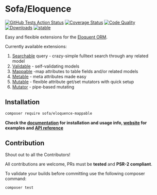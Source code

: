 # Sofa/Eloquence

[![GitHub Tests Action Status](https://github.com/jarektkaczyk/eloquence-mappable/workflows/Tests/badge.svg)](https://github.com/jarektkaczyk/eloquence-mappable/actions?query=workflow%3Atests+branch%3Amaster) [![Coverage Status](https://coveralls.io/repos/jarektkaczyk/eloquence-mappable/badge.svg)](https://coveralls.io/r/jarektkaczyk/eloquence-mappable) [![Code Quality](https://scrutinizer-ci.com/g/jarektkaczyk/eloquence-mappable/badges/quality-score.png)](https://scrutinizer-ci.com/g/jarektkaczyk/eloquence-mappable) [![Downloads](https://poser.pugx.org/sofa/eloquence-mappable/downloads)](https://packagist.org/packages/sofa/eloquence-mappable) [![stable](https://poser.pugx.org/sofa/eloquence-mappable/v/stable.svg)](https://packagist.org/packages/sofa/eloquence-mappable)

Easy and flexible extensions for the [Eloquent ORM](https://laravel.com/docs/eloquent).

Currently available extensions:

1. [Searchable](https://github.com/jarektkaczyk/eloquence-base) query - crazy-simple fulltext search through any related model 
1. [Validable](https://github.com/jarektkaczyk/eloquence-validable) - self-validating models
2. [Mappable](https://github.com/jarektkaczyk/eloquence-mappable) -map attributes to table fields and/or related models
3. [Metable](https://github.com/jarektkaczyk/eloquence-metable) - meta attributes made easy
4. [Mutable](https://github.com/jarektkaczyk/eloquence-mutable) - flexible attribute get/set mutators with quick setup 
5. [Mutator](https://github.com/jarektkaczyk/eloquence-mutable) - pipe-based mutating

## Installation

```bash
composer require sofa/eloquence-mappable
```

**Check the [documentation](https://github.com/jarektkaczyk/eloquence/wiki) for installation and usage info, [website](http://softonsofa.com/tag/eloquence/) for examples and [API reference](http://jarektkaczyk.github.io/eloquence-api)**

## Contribution

Shout out to all the Contributors!

All contributions are welcome, PRs must be **tested** and **PSR-2 compliant**.

To validate your builds before committing use the following composer command:
```bash
composer test
```
